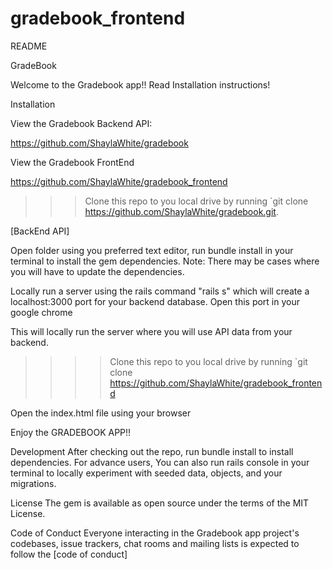 # gradebook_frontend

README

GradeBook

Welcome to the Gradebook app!! Read Installation instructions!

Installation

View the Gradebook Backend API:

https://github.com/ShaylaWhite/gradebook

View the Gradebook FrontEnd 

https://github.com/ShaylaWhite/gradebook_frontend


>>>Clone this repo to you local drive by running `git clone https://github.com/ShaylaWhite/gradebook.git.


[BackEnd API]

Open folder using you preferred text editor, run bundle install in your terminal to install the gem dependencies. Note: There may be cases where you will have to update the dependencies.

Locally run a server using the rails command "rails s" which will create a localhost:3000 port for your backend database. Open this port in your google chrome

This will locally run the server where you will use API data from your backend.


>>>>Clone this repo to you local drive by running `git clone https://github.com/ShaylaWhite/gradebook_frontend


Open the index.html file using your browser

Enjoy the GRADEBOOK APP!!

Development
After checking out the repo, run bundle install to install dependencies. For advance users, You can also run rails console in your terminal to locally experiment with seeded data, objects, and your migrations.



License
The gem is available as open source under the terms of the MIT License.

Code of Conduct
Everyone interacting in the Gradebook app project's codebases, issue trackers, chat rooms and mailing lists is expected to follow the [code of conduct]
